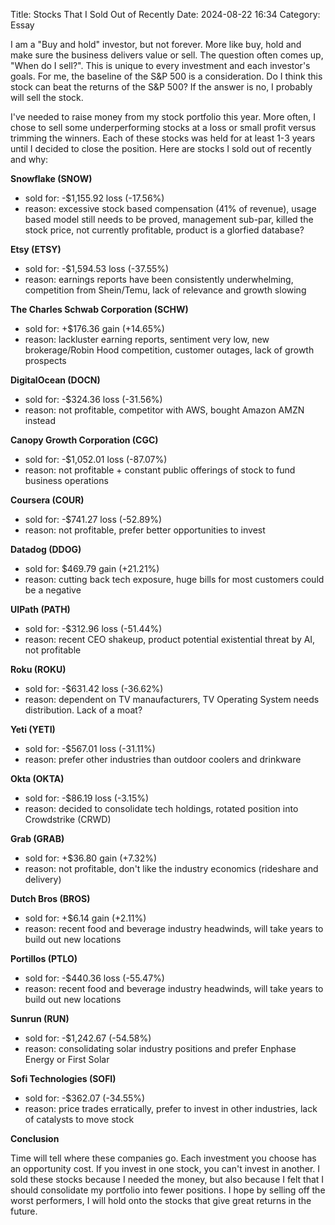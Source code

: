 Title: Stocks That I Sold Out of Recently
Date: 2024-08-22 16:34 
Category: Essay

I am a "Buy and hold" investor, but not forever. More like buy, hold and make sure the business delivers value or sell. The question often comes up, "When do I sell?". This is unique to every investment and each investor's goals. For me, the baseline of the S&P 500 is a consideration. Do I think this stock can beat the returns of the S&P 500? If the answer is no, I probably will sell the stock.

I've needed to raise money from my stock portfolio this year. More often, I chose to sell some underperforming stocks at a loss or small profit versus trimming the winners. Each of these stocks was held for at least 1-3 years until I decided to close the position. Here are stocks I sold out of recently and why:

**Snowflake (SNOW)**

- sold for: -$1,155.92 loss (-17.56%)
- reason: excessive stock based compensation (41% of revenue), usage based model still needs to be proved, management sub-par, killed the stock price, not currently profitable, product is a glorfied database?

**Etsy (ETSY)**

- sold for: -$1,594.53 loss (-37.55%)
- reason: earnings reports have been consistently underwhelming, competition from Shein/Temu, lack of relevance and growth slowing

**The Charles Schwab Corporation (SCHW)**

- sold for: +$176.36 gain (+14.65%)
- reason: lackluster earning reports, sentiment very low, new brokerage/Robin Hood competition, customer outages, lack of growth prospects

**DigitalOcean (DOCN)**

- sold for: -$324.36 loss (-31.56%)
- reason: not profitable, competitor with AWS, bought Amazon AMZN instead

**Canopy Growth Corporation (CGC)**

- sold for: -$1,052.01 loss (-87.07%)
- reason: not profitable + constant public offerings of stock to fund business operations

**Coursera (COUR)**

- sold for: -$741.27 loss (-52.89%)
- reason: not profitable, prefer better opportunities to invest

**Datadog (DDOG)**

- sold for: $469.79 gain (+21.21%)
- reason: cutting back tech exposure, huge bills for most customers could be a negative

**UIPath (PATH)**

- sold for: -$312.96 loss (-51.44%)
- reason: recent CEO shakeup, product potential existential threat by AI, not profitable

**Roku (ROKU)**

- sold for: -$631.42 loss (-36.62%)
- reason: dependent on TV manaufacturers, TV Operating System needs distribution. Lack of a moat?

**Yeti (YETI)**

- sold for: -$567.01 loss (-31.11%)
- reason: prefer other industries than outdoor coolers and drinkware

**Okta (OKTA)**

- sold for: -$86.19 loss (-3.15%)
- reason: decided to consolidate tech holdings, rotated position into Crowdstrike (CRWD)

**Grab (GRAB)**

- sold for: +$36.80 gain (+7.32%)
- reason: not profitable, don't like the industry economics (rideshare and delivery)

**Dutch Bros (BROS)**

- sold for: +$6.14 gain (+2.11%)
- reason: recent food and beverage industry headwinds, will take years to build out new locations

**Portillos (PTLO)**

- sold for: -$440.36 loss (-55.47%)
- reason: recent food and beverage industry headwinds, will take years to build out new locations

**Sunrun (RUN)**

- sold for: -$1,242.67 (-54.58%)	
- reason: consolidating solar industry positions and prefer Enphase Energy or First Solar

**Sofi Technologies (SOFI)**

- sold for: -$362.07 (-34.55%)
- reason: price trades erratically, prefer to invest in other industries, lack of catalysts to move stock

**Conclusion**

Time will tell where these companies go. Each investment you choose has an opportunity cost. If you invest in one stock, you can't invest in another. I sold these stocks because I needed the money, but also because I felt that I should consolidate my portfolio into fewer positions. I hope by selling off the worst performers, I will hold onto the stocks that give great returns in the future.